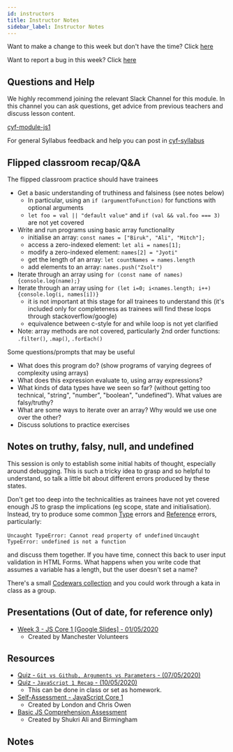 ```yaml
---
id: instructors
title: Instructor Notes
sidebar_label: Instructor Notes
---
```


Want to make a change to this week but don't have the time? Click [here](https://github.com/CodeYourFuture/syllabus/issues/new?assignees=&labels=enhancement&template=change-request.md&title=)

Want to report a bug in this week? Click [here](https://github.com/CodeYourFuture/syllabus/issues/new?assignees=&labels=bug&template=bug-report.md&title=)

## Questions and Help

We highly recommend joining the relevant Slack Channel for this module. In this channel you can ask questions, get advice from previous teachers and discuss lesson content.

[cyf-module-js1](https://codeyourfuture.slack.com/archives/C7RBFFKUK)

For general Syllabus feedback and help you can post in [cyf-syllabus](https://codeyourfuture.slack.com/archives/C012UUW69S8)

## Flipped classroom recap/Q&A

The flipped classroom practice should have trainees

- Get a basic understanding of truthiness and falsiness (see notes below)
  - In particular, using an `if (argumentToFunction)` for functions with optional arguments
  - `let foo = val || "default value"` and `if (val && val.foo === 3)` are not yet covered
- Write and run programs using basic array functionality
  - initialise an array: `const names = ["Biruk", "Ali", "Mitch"];`
  - access a zero-indexed element: `let ali = names[1];`
  - modify a zero-indexed element: `names[2] = "Jyoti"`
  - get the length of an array: `let countNames = names.length`
  - add elements to an array: `names.push("Zsolt")`
- Iterate through an array using `for (const name of names) {console.log(name);}`
- Iterate through an array using `for (let i=0; i<names.length; i++) {console.log(i, names[i])}`
  - it is not important at this stage for all trainees to understand this (it's included only for completeness as trainees will find these loops through stackoverflow/google)
  - equivalence between c-style for and while loop is not yet clarified
- Note: array methods are not covered, particularly 2nd order functions: `.filter()`, `.map()`, `.forEach()`

Some questions/prompts that may be useful

- What does this program do? (show programs of varying degrees of complexity using arrays)
- What does this expression evaluate to, using array expressions?
- What kinds of data types have we seen so far? (without getting too technical, "string", "number", "boolean", "undefined"). What values are falsy/truthy?
- What are some ways to iterate over an array? Why would we use one over the other?
- Discuss solutions to practice exercises

## Notes on truthy, falsy, null, and undefined

This session is only to establish some initial habits of thought, especially around debugging. This is such a tricky idea to grasp and so helpful to understand, so talk a little bit about different errors produced by these states.

Don't get too deep into the technicalities as trainees have not yet covered enough JS to grasp the implications (eg scope, state and initialisation). Instead, try to produce some common [Type](https://developer.mozilla.org/en-US/docs/Web/JavaScript/Reference/Global_Objects/TypeError) errors and [Reference](https://developer.mozilla.org/en-US/docs/Web/JavaScript/Reference/Global_Objects/ReferenceError) errors, particularly:

`Uncaught TypeError: Cannot read property of undefined`
`Uncaught TypeError: undefined is not a function`

and discuss them together. If you have time, connect this back to user input validation in HTML Forms. What happens when you write code that assumes a variable has a length, but the user doesn't set a name?

There's a small [Codewars collection](https://www.codewars.com/collections/cyf-handling-falsy) and you could work through a kata in class as a group.

## Presentations (Out of date, for reference only)

- [Week 3 - JS Core 1 [Google Slides] - 01/05/2020](https://drive.google.com/open?id=1q98KUoX5QQoFEDUl52hLxOnWkoCi2vGrehHjBBEnfdI)
  - Created by Manchester Volunteers

## Resources

- [Quiz - `Git vs Github, Arguments vs Parameters` - (07/05/2020)](https://forms.gle/jQw4C9bmw1b14jHQ8)
- [Quiz - `JavaScript 1 Recap` - (10/05/2020)](https://docs.google.com/forms/d/1-jVH3eTZy6Cig8iEZqDTdLaFgJCgVKv8q5HIF5yDUQ0/edit)
  - This can be done in class or set as homework.
- [Self-Assessment - JavaScript Core 1](https://docs.google.com/forms/u/1/d/e/1FAIpQLScW1J7Cr9H7Yr0rjPkgs9hv91nOnGueFe2d4Ir1-pNWEAisGQ/viewform)
  - Created by London and Chris Owen
- [Basic JS Comprehension Assessment](https://docs.google.com/document/d/1nzNd1cUl_u1lO35_cPVZ_A9SIbbGTe8xGcHnHHy-q9o/edit)
  - Created by Shukri Ali and Birmingham

## Notes
